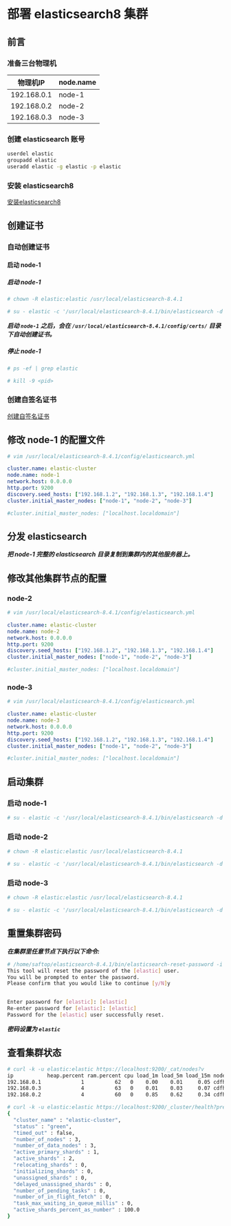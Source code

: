 # 部署 elasticsearch8 集群

## 前言

### 准备三台物理机

|物理机IP|node.name|
|--|--|
|192.168.0.1|node-1|
|192.168.0.2|node-2|
|192.168.0.3|node-3|

### 创建 elasticsearch 账号

```bash
userdel elastic
groupadd elastic
useradd elastic -g elastic -p elastic
```

### 安装 elasticsearch8

[安装elasticsearch8](./安装elasticsearch8.md '安装elasticsearch8')

## 创建证书

### 自动创建证书

#### 启动 node-1

##### 启动 node-1

```bash
# chown -R elastic:elastic /usr/local/elasticsearch-8.4.1

# su - elastic -c '/usr/local/elasticsearch-8.4.1/bin/elasticsearch -d'
```

***启动 ```node-1``` 之后，会在 ```/usr/local/elasticsearch-8.4.1/config/certs/``` 目录下自动创建证书。***

##### 停止 node-1

```bash
# ps -ef | grep elastic

# kill -9 <pid>
```

### 创建自签名证书

[创建自签名证书](./创建自签名证书.md '创建自签名证书')

## 修改 node-1 的配置文件

```bash
# vim /usr/local/elasticsearch-8.4.1/config/elasticsearch.yml
```

```yml
cluster.name: elastic-cluster
node.name: node-1
network.host: 0.0.0.0
http.port: 9200
discovery.seed_hosts: ["192.168.1.2", "192.168.1.3", "192.168.1.4"]
cluster.initial_master_nodes: ["node-1", "node-2", "node-3"]

#cluster.initial_master_nodes: ["localhost.localdomain"]
```

## 分发 elasticsearch

***把 node-1 完整的 elasticsearch 目录复制到集群内的其他服务器上。***

## 修改其他集群节点的配置

### node-2

```bash
# vim /usr/local/elasticsearch-8.4.1/config/elasticsearch.yml
```

```yml
cluster.name: elastic-cluster
node.name: node-2
network.host: 0.0.0.0
http.port: 9200
discovery.seed_hosts: ["192.168.1.2", "192.168.1.3", "192.168.1.4"]
cluster.initial_master_nodes: ["node-1", "node-2", "node-3"]

#cluster.initial_master_nodes: ["localhost.localdomain"]
```

### node-3

```bash
# vim /usr/local/elasticsearch-8.4.1/config/elasticsearch.yml
```

```yml
cluster.name: elastic-cluster
node.name: node-3
network.host: 0.0.0.0
http.port: 9200
discovery.seed_hosts: ["192.168.1.2", "192.168.1.3", "192.168.1.4"]
cluster.initial_master_nodes: ["node-1", "node-2", "node-3"]

#cluster.initial_master_nodes: ["localhost.localdomain"]
```

## 启动集群

### 启动 node-1

```bash
# su - elastic -c '/usr/local/elasticsearch-8.4.1/bin/elasticsearch -d'
```

### 启动 node-2

```bash
# chown -R elastic:elastic /usr/local/elasticsearch-8.4.1

# su - elastic -c '/usr/local/elasticsearch-8.4.1/bin/elasticsearch -d'
```

### 启动 node-3

```bash
# chown -R elastic:elastic /usr/local/elasticsearch-8.4.1

# su - elastic -c '/usr/local/elasticsearch-8.4.1/bin/elasticsearch -d'
```

## 重置集群密码

***在集群里任意节点下执行以下命令:***

```bash
# /home/saftop/elasticsearch-8.4.1/bin/elasticsearch-reset-password -i -u elastic
This tool will reset the password of the [elastic] user.
You will be prompted to enter the password.
Please confirm that you would like to continue [y/N]y


Enter password for [elastic]: [elastic]
Re-enter password for [elastic]: [elastic]
Password for the [elastic] user successfully reset.
```

***密码设置为 ```elastic```***

## 查看集群状态

```bash
# curl -k -u elastic:elastic https://localhost:9200/_cat/nodes?v
ip           heap.percent ram.percent cpu load_1m load_5m load_15m node.role   master name
192.168.0.1             1          62   0    0.00    0.01     0.05 cdfhilmrstw *      node-1
192.168.0.3             4          63   0    0.01    0.03     0.07 cdfhilmrstw -      node-3
192.168.0.2             4          60   0    0.85    0.62     0.34 cdfhilmrstw -      node-2

# curl -k -u elastic:elastic https://localhost:9200/_cluster/health?pretty
{
  "cluster_name" : "elastic-cluster",
  "status" : "green",
  "timed_out" : false,
  "number_of_nodes" : 3,
  "number_of_data_nodes" : 3,
  "active_primary_shards" : 1,
  "active_shards" : 2,
  "relocating_shards" : 0,
  "initializing_shards" : 0,
  "unassigned_shards" : 0,
  "delayed_unassigned_shards" : 0,
  "number_of_pending_tasks" : 0,
  "number_of_in_flight_fetch" : 0,
  "task_max_waiting_in_queue_millis" : 0,
  "active_shards_percent_as_number" : 100.0
}
```
